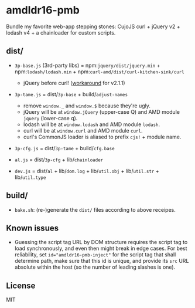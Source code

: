 ﻿
<!--#echo json="package.json" key="name" underline="=" -->
amdldr16-pmb
============
<!--/#echo -->

<!--#echo json="package.json" key="description" -->
Bundle my favorite web-app stepping stones: CujoJS curl + jQuery v2 + lodash
v4 + a chainloader for custom scripts.
<!--/#echo -->


dist/
-----

  * `3p-base.js` (3rd-party libs) = npm:`jquery/dist/jquery.min`
    \+ npm:`lodash/lodash.min`
    \+ npm:`curl-amd/dist/curl-kitchen-sink/curl`
    * jQuery before curl! ([workaround](doc/workarounds.md) for v2.1.1)

  * `3p-tame.js` = dist/`3p-base` + build/`adjust-names`
    * remove `window._` and `window.$` because they're ugly.
    * jQuery will be at `window.jQuery` (upper-case Q)
      and AMD module `jquery` (lower-case q).
    * lodash will be at `window.lodash` and AMD module `lodash`.
    * curl will be at `window.curl` and AMD module `curl`.
    * curl's CommonJS loader is aliased to prefix `cjs!` + module name.

  * `3p-cfg.js` = dist/`3p-tame` + build/`cfg.base`
  * `al.js` = dist/`3p-cfg`
    \+ lib/`chainloader`

  * `dev.js` = dist/`al`
    \+ lib/`dom.log`
    \+ lib/`util.obj`
    \+ lib/`util.str`
    \+ lib/`util.type`


build/
------

  * `bake.sh`: (re-)generate the `dist/` files according to above receipes.


Known issues
------------

  * Guessing the script tag URL by DOM structure requires the script tag
    to load synchronously, and even then might break in edge cases.
    For best reliability, set `id="amdldr16-pmb-inject"` for the script
    tag that shall determine path, make sure that this id is unique,
    and provide its `src` URL absolute within the host (so the number of
    leading slashes is one).







<!--#toc stop="scan" -->


License
-------
<!--#echo json="package.json" key=".license" -->
MIT
<!--/#echo -->
